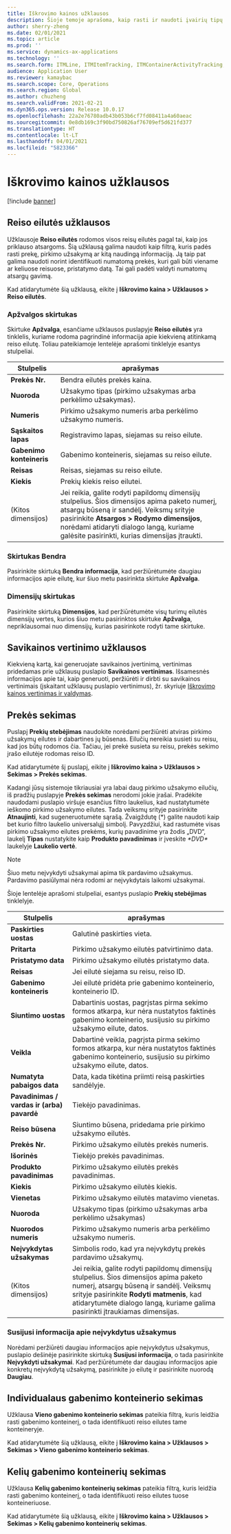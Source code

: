 ```yaml
---
title: Iškrovimo kainos užklausos
description: Šioje temoje aprašoma, kaip rasti ir naudoti įvairių tipų iškrovimo kainos modulio užklausas.
author: sherry-zheng
ms.date: 02/01/2021
ms.topic: article
ms.prod: ''
ms.service: dynamics-ax-applications
ms.technology: ''
ms.search.form: ITMLine, ITMItemTracking, ITMContainerActivityTracking, ITMContainerTracking
audience: Application User
ms.reviewer: kamaybac
ms.search.scope: Core, Operations
ms.search.region: Global
ms.author: chuzheng
ms.search.validFrom: 2021-02-21
ms.dyn365.ops.version: Release 10.0.17
ms.openlocfilehash: 22a2e76780adb43b053b6cf7fd08411a4a60aeac
ms.sourcegitcommit: 0e8db169c3f90bd750826af76709ef5d621fd377
ms.translationtype: HT
ms.contentlocale: lt-LT
ms.lasthandoff: 04/01/2021
ms.locfileid: "5823366"
---
```

# <a name="landed-cost-inquiries"></a>Iškrovimo kainos užklausos

[!include [banner](../../includes/banner.md)]

## <a name="voyage-line-inquiries"></a>Reiso eilutės užklausos

Užklausoje **Reiso eilutės** rodomos visos reisų eilutės pagal tai, kaip jos priklauso atsargoms. Šią užklausą galima naudoti kaip filtrą, kuris padės rasti prekę, pirkimo užsakymą ar kitą naudingą informaciją. Ją taip pat galima naudoti norint identifikuoti numatomą prekės, kuri gali būti viename ar keliuose reisuose, pristatymo datą. Tai gali padėti valdyti numatomų atsargų gavimą.

Kad atidarytumėte šią užklausą, eikite į **Iškrovimo kaina \> Užklausos \> Reiso eilutės**.

### <a name="overview-tab"></a>Apžvalgos skirtukas

Skirtuke **Apžvalga**, esančiame užklausos puslapyje **Reiso eilutės** yra tinklelis, kuriame rodoma pagrindinė informacija apie kiekvieną atitinkamą reiso eilutę. Toliau pateikiamoje lentelėje aprašomi tinklelyje esantys stulpeliai.

| Stulpelis | aprašymas |
|---|---|
| **Prekės Nr.** | Bendra eilutės prekės kaina. |
| **Nuoroda** | Užsakymo tipas (pirkimo užsakymas arba perkėlimo užsakymas). |
| **Numeris** | Pirkimo užsakymo numeris arba perkėlimo užsakymo numeris. |
| **Sąskaitos lapas** | Registravimo lapas, siejamas su reiso eilute. |
| **Gabenimo konteineris** | Gabenimo konteineris, siejamas su reiso eilute. |
| **Reisas** | Reisas, siejamas su reiso eilute. |
| **Kiekis** | Prekių kiekis reiso eilutei. |
| (Kitos dimensijos) | Jei reikia, galite rodyti papildomų dimensijų stulpelius. Šios dimensijos apima paketo numerį, atsargų būseną ir sandėlį. Veiksmų srityje pasirinkite **Atsargos \> Rodymo dimensijos**, norėdami atidaryti dialogo langą, kuriame galėsite pasirinkti, kurias dimensijas įtraukti. |

### <a name="general-tab"></a>Skirtukas Bendra

Pasirinkite skirtuką **Bendra informacija**, kad peržiūrėtumėte daugiau informacijos apie eilutę, kur šiuo metu pasirinkta skirtuke **Apžvalga**.

### <a name="dimensions-tab"></a>Dimensijų skirtukas

Pasirinkite skirtuką **Dimensijos**, kad peržiūrėtumėte visų turimų eilutės dimensijų vertes, kurios šiuo metu pasirinktos skirtuke **Apžvalga**, nepriklausomai nuo dimensijų, kurias pasirinkote rodyti tame skirtuke.

## <a name="cost-estimate-inquiries"></a>Savikainos vertinimo užklausos

Kiekvieną kartą, kai generuojate savikainos įvertinimą, vertinimas pridedamas prie užklausų puslapio **Savikainos vertinimas**. Išsamesnės informacijos apie tai, kaip generuoti, peržiūrėti ir dirbti su savikainos vertinimais (įskaitant užklausų puslapio vertinimus), žr. skyriuje [Iškrovimo kainos vertinimas ir valdymas](estimate-manage-landed-costs.md).

## <a name="item-tracking"></a>Prekės sekimas

Puslapį **Prekių stebėjimas** naudokite norėdami peržiūrėti atviras pirkimo užsakymų eilutes ir dabartines jų būsenas. Eilučių nereikia susieti su reisu, kad jos būtų rodomos čia. Tačiau, jei prekė susieta su reisu, prekės sekimo įrašo eilutėje rodomas reiso ID.

Kad atidarytumėte šį puslapį, eikite į **Iškrovimo kaina \> Užklausos \> Sekimas \> Prekės sekimas**.

Kadangi jūsų sistemoje tikriausiai yra labai daug pirkimo užsakymo eilučių, iš pradžių puslapyje **Prekės sekimas** nerodomi jokie įrašai. Pradėkite naudodami puslapio viršuje esančius filtro laukelius, kad nustatytumėte ieškomo pirkimo užsakymo eilutes. Tada veiksmų srityje pasirinkite **Atnaujinti**, kad sugeneruotumėte sąrašą. Žvaigždutę (\*) galite naudoti kaip bet kurio filtro laukelio universalųjį simbolį. Pavyzdžiui, kad rastumėte visas pirkimo užsakymo eilutes prekėms, kurių pavadinime yra žodis „DVD“, laukelį **Tipas** nustatykite kaip **Produkto pavadinimas** ir įveskite *\*DVD\** laukelyje **Laukelio vertė**.

> [!NOTE]
> Šiuo metu neįvykdyti užsakymai apima tik pardavimo užsakymus. Pardavimo pasiūlymai nėra rodomi ar neįvykdytais laikomi užsakymai.

Šioje lentelėje aprašomi stulpeliai, esantys puslapio **Prekių stebėjimas** tinklelyje.

| Stulpelis | aprašymas |
|---|---|
| **Paskirties uostas** | Galutinė paskirties vieta. |
| **Pritarta** | Pirkimo užsakymo eilutės patvirtinimo data. |
| **Pristatymo data** | Pirkimo užsakymo eilutės pristatymo data. |
| **Reisas** | Jei eilutė siejama su reisu, reiso ID. |
| **Gabenimo konteineris** | Jei eilutė pridėta prie gabenimo konteinerio, konteinerio ID. |
| **Siuntimo uostas** | Dabartinis uostas, pagrįstas pirma sekimo formos atkarpa, kur nėra nustatytos faktinės gabenimo konteinerio, susijusio su pirkimo užsakymo eilute, datos. |
| **Veikla** | Dabartinė veikla, pagrįsta pirma sekimo formos atkarpa, kur nėra nustatytos faktinės gabenimo konteinerio, susijusio su pirkimo užsakymo eilute, datos. |
| **Numatyta pabaigos data** | Data, kada tikėtina priimti reisą paskirties sandėlyje. |
| **Pavadinimas / vardas ir (arba) pavardė** | Tiekėjo pavadinimas. |
| **Reiso būsena** | Siuntimo būsena, pridedama prie pirkimo užsakymo eilutės. |
| **Prekės Nr.** | Pirkimo užsakymo eilutės prekės numeris. |
| **Išorinės** | Tiekėjo prekės pavadinimas. |
| **Produkto pavadinimas** | Pirkimo užsakymo eilutės prekės pavadinimas. |
| **Kiekis** | Pirkimo užsakymo eilutės kiekis. |
| **Vienetas** | Pirkimo užsakymo eilutės matavimo vienetas. |
| **Nuoroda** | Užsakymo tipas (pirkimo užsakymas arba perkėlimo užsakymas) |
| **Nuorodos numeris** | Pirkimo užsakymo numeris arba perkėlimo užsakymo numeris. |
| **Neįvykdytas užsakymas** | Simbolis rodo, kad yra neįvykdytų prekės pardavimo užsakymų. |
| (Kitos dimensijos) | Jei reikia, galite rodyti papildomų dimensijų stulpelius. Šios dimensijos apima paketo numerį, atsargų būseną ir sandėlį. Veiksmų srityje pasirinkite **Rodyti matmenis**, kad atidarytumėte dialogo langą, kuriame galima pasirinkti įtraukiamas dimensijas. |

### <a name="related-information-about-backorders"></a>Susijusi informacija apie neįvykdytus užsakymus

Norėdami peržiūrėti daugiau informacijos apie neįvykdytus užsakymus, puslapio dešinėje pasirinkite skirtuką **Susijusi informacija**, o tada pasirinkite **Neįvykdyti užsakymai**. Kad peržiūrėtumėte dar daugiau informacijos apie konkretų neįvykdytą užsakymą, pasirinkite jo eilutę ir pasirinkite nuorodą **Daugiau**.

## <a name="individual-shipping-container-tracking"></a>Individualaus gabenimo konteinerio sekimas

Užklausa **Vieno gabenimo konteinerio sekimas** pateikia filtrą, kuris leidžia rasti gabenimo konteinerį, o tada identifikuoti reiso eilutes tame konteineryje.

Kad atidarytumėte šią užklausą, eikite į **Iškrovimo kaina \> Užklausos \> Sekimas \> Vieno gabenimo konteinerio sekimas**.

## <a name="multiple-shipping-container-tracking"></a>Kelių gabenimo konteinerių sekimas

Užklausa **Kelių gabenimo konteinerių sekimas** pateikia filtrą, kuris leidžia rasti gabenimo konteinerį, o tada identifikuoti reiso eilutes tuose konteineriuose.

Kad atidarytumėte šią užklausą, eikite į **Iškrovimo kaina \> Užklausos \> Sekimas \> Kelių gabenimo konteinerių sekimas**.
